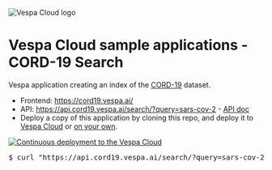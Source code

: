 <!-- Copyright Yahoo. Licensed under the terms of the Apache 2.0 license. See LICENSE in the project root. -->

![Vespa Cloud logo](https://cloud.vespa.ai/assets/logos/vespa-cloud-logo-full-black.png)

# Vespa Cloud sample applications - CORD-19 Search

Vespa application creating an index of the [CORD-19](https://pages.semanticscholar.org/coronavirus-research) dataset.

* Frontend: https://cord19.vespa.ai/
* API: https://api.cord19.vespa.ai/search/?query=sars-cov-2 -
  [API doc](https://github.com/vespa-engine/cord-19/blob/master/cord-19-queries.md)
* Deploy a copy of this application by cloning this repo, and deploy it to 
  [Vespa Cloud](https://cloud.vespa.ai/) or [on your own](experiment-yourself.md).

[![Continuous deployment to the Vespa Cloud](https://github.com/vespa-engine/sample-apps/workflows/Deploy%20the%20Vespa%20CORD-19%20search%20application%20to%20Vespa%20Cloud/badge.svg)](.github/workflows/deploy-vespa-cord-19-search.yaml)

<pre data-test="exec" data-test-assert-contains="spike-mediated">
$ curl "https://api.cord19.vespa.ai/search/?query=sars-cov-2"
</pre>

<!-- Moved from https://github.com/vespa-engine/sample-apps/blob/a5a5fea369554691ef61d3e26c9337c878a0b2ea/vespa-cloud/cord-19-search/README.md -->
